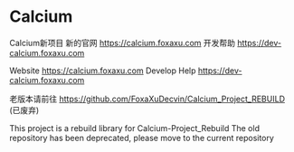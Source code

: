 # Calcium
Calcium新项目
新的官网       https://calcium.foxaxu.com
开发帮助       https://dev-calcium.foxaxu.com

Website         https://calcium.foxaxu.com
Develop Help    https://dev-calcium.foxaxu.com

老版本请前往   https://github.com/FoxaXuDecvin/Calcium_Project_REBUILD  (已废弃)

This project is a rebuild library for Calcium-Project_Rebuild
The old repository has been deprecated, please move to the current repository
